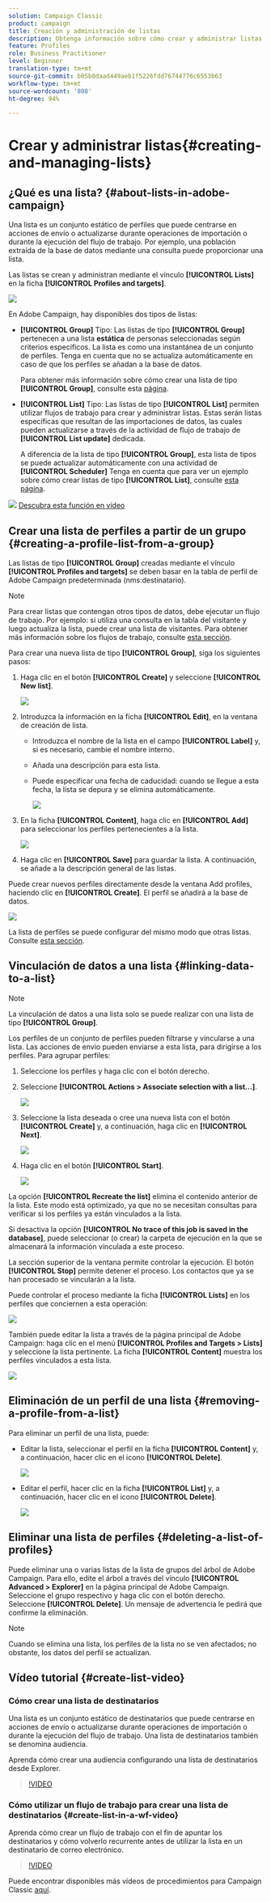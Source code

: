 ```yaml
---
solution: Campaign Classic
product: campaign
title: Creación y administración de listas
description: Obtenga información sobre cómo crear y administrar listas
feature: Profiles
role: Business Practitioner
level: Beginner
translation-type: tm+mt
source-git-commit: b05b8daad449aeb1f5226fdd76744776c6553b63
workflow-type: tm+mt
source-wordcount: '808'
ht-degree: 94%

---
```



# Crear y administrar listas{#creating-and-managing-lists}

## ¿Qué es una lista? {#about-lists-in-adobe-campaign}

Una lista es un conjunto estático de perfiles que puede centrarse en acciones de envío o actualizarse durante operaciones de importación o durante la ejecución del flujo de trabajo. Por ejemplo, una población extraída de la base de datos mediante una consulta puede proporcionar una lista.

Las listas se crean y administran mediante el vínculo **[!UICONTROL Lists]** en la ficha **[!UICONTROL Profiles and targets]**.

![](assets/s_ncs_user_interface_group_link.png)

En Adobe Campaign, hay disponibles dos tipos de listas:

* **[!UICONTROL Group]** Tipo: Las listas de tipo **[!UICONTROL Group]** pertenecen a una lista **estática** de personas seleccionadas según criterios específicos. La lista es como una instantánea de un conjunto de perfiles. Tenga en cuenta que no se actualiza automáticamente en caso de que los perfiles se añadan a la base de datos.

   Para obtener más información sobre cómo crear una lista de tipo **[!UICONTROL Group]**, consulte esta [página](#creating-a-profile-list-from-a-group).

* **[!UICONTROL List]** Tipo: Las listas de tipo **[!UICONTROL List]** permiten utilizar flujos de trabajo para crear y administrar listas. Estas serán listas específicas que resultan de las importaciones de datos, las cuales pueden actualizarse a través de la actividad de flujo de trabajo de **[!UICONTROL List update]** dedicada.

   A diferencia de la lista de tipo **[!UICONTROL Group]**, esta lista de tipos se puede actualizar automáticamente con una actividad de **[!UICONTROL Scheduler]** Tenga en cuenta que para ver un ejemplo sobre cómo crear listas de tipo **[!UICONTROL List]**, consulte [esta página](../../workflow/using/list-update.md).

![](assets/do-not-localize/how-to-video.png) [Descubra esta función en vídeo](#create-list-video)

## Crear una lista de perfiles a partir de un grupo {#creating-a-profile-list-from-a-group}

Las listas de tipo **[!UICONTROL Group]** creadas mediante el vínculo **[!UICONTROL Profiles and targets]** se deben basar en la tabla de perfil de Adobe Campaign predeterminada (nms:destinatario).

>[!NOTE]
>
>Para crear listas que contengan otros tipos de datos, debe ejecutar un flujo de trabajo. Por ejemplo: si utiliza una consulta en la tabla del visitante y luego actualiza la lista, puede crear una lista de visitantes. Para obtener más información sobre los flujos de trabajo, consulte [esta sección](../../workflow/using/about-workflows.md).

Para crear una nueva lista de tipo **[!UICONTROL Group]**, siga los siguientes pasos:

1. Haga clic en el botón **[!UICONTROL Create]** y seleccione **[!UICONTROL New list]**.

   ![](assets/s_ncs_user_new_group.png)

1. Introduzca la información en la ficha **[!UICONTROL Edit]**, en la ventana de creación de lista.

   * Introduzca el nombre de la lista en el campo **[!UICONTROL Label]** y, si es necesario, cambie el nombre interno.
   * Añada una descripción para esta lista.
   * Puede especificar una fecha de caducidad: cuando se llegue a esta fecha, la lista se depura y se elimina automáticamente.

      ![](assets/list_expiration_date.png)

1. En la ficha **[!UICONTROL Content]**, haga clic en **[!UICONTROL Add]** para seleccionar los perfiles pertenecientes a la lista.

   ![](assets/s_ncs_user_add_group.png)

1. Haga clic en **[!UICONTROL Save]** para guardar la lista. A continuación, se añade a la descripción general de las listas.

Puede crear nuevos perfiles directamente desde la ventana Add profiles, haciendo clic en **[!UICONTROL Create]**. El perfil se añadirá a la base de datos.

![](assets/s_ncs_user_new_recipient_from_group.png)

La lista de perfiles se puede configurar del mismo modo que otras listas. Consulte [esta sección](../../platform/using/adobe-campaign-workspace.md#configuring-lists).

## Vinculación de datos a una lista {#linking-data-to-a-list}

>[!NOTE]
>
>La vinculación de datos a una lista solo se puede realizar con una lista de tipo **[!UICONTROL Group]**.

Los perfiles de un conjunto de perfiles pueden filtrarse y vincularse a una lista. Las acciones de envío pueden enviarse a esta lista, para dirigirse a los perfiles. Para agrupar perfiles:

1. Seleccione los perfiles y haga clic con el botón derecho.
1. Seleccione **[!UICONTROL Actions > Associate selection with a list...]**.

   ![](assets/s_ncs_user_add_selection_to_group.png)

1. Seleccione la lista deseada o cree una nueva lista con el botón **[!UICONTROL Create]** y, a continuación, haga clic en **[!UICONTROL Next]**.

   ![](assets/s_ncs_user_add_selection_to_group_2.png)

1. Haga clic en el botón **[!UICONTROL Start]**.

   ![](assets/s_ncs_user_add_selection_to_group_3.png)

La opción **[!UICONTROL Recreate the list]** elimina el contenido anterior de la lista. Este modo está optimizado, ya que no se necesitan consultas para verificar si los perfiles ya están vinculados a la lista.

Si desactiva la opción **[!UICONTROL No trace of this job is saved in the database]**, puede seleccionar (o crear) la carpeta de ejecución en la que se almacenará la información vinculada a este proceso.

La sección superior de la ventana permite controlar la ejecución. El botón **[!UICONTROL Stop]** permite detener el proceso. Los contactos que ya se han procesado se vincularán a la lista.

Puede controlar el proceso mediante la ficha **[!UICONTROL Lists]** en los perfiles que conciernen a esta operación:

![](assets/s_ncs_user_add_selection_to_group_4.png)

También puede editar la lista a través de la página principal de Adobe Campaign: haga clic en el menú **[!UICONTROL Profiles and Targets > Lists]** y seleccione la lista pertinente. La ficha **[!UICONTROL Content]** muestra los perfiles vinculados a esta lista.

![](assets/s_ncs_user_add_selection_to_group_5.png)

## Eliminación de un perfil de una lista {#removing-a-profile-from-a-list}

Para eliminar un perfil de una lista, puede:

* Editar la lista, seleccionar el perfil en la ficha **[!UICONTROL Content]** y, a continuación, hacer clic en el icono **[!UICONTROL Delete]**.

   ![](assets/list_remove_a_recipient.png)

* Editar el perfil, hacer clic en la ficha **[!UICONTROL List]** y, a continuación, hacer clic en el icono **[!UICONTROL Delete]**.

   ![](assets/recipient_remove_a_list.png)

## Eliminar una lista de perfiles {#deleting-a-list-of-profiles}

Puede eliminar una o varias listas de la lista de grupos del árbol de Adobe Campaign. Para ello, edite el árbol a través del vínculo **[!UICONTROL Advanced > Explorer]** en la página principal de Adobe Campaign. Seleccione el grupo respectivo y haga clic con el botón derecho. Seleccione **[!UICONTROL Delete]**. Un mensaje de advertencia le pedirá que confirme la eliminación.

>[!NOTE]
>
>Cuando se elimina una lista, los perfiles de la lista no se ven afectados; no obstante, los datos del perfil se actualizan.

## Vídeo tutorial {#create-list-video}

### Cómo crear una lista de destinatarios

Una lista es un conjunto estático de destinatarios que puede centrarse en acciones de envío o actualizarse durante operaciones de importación o durante la ejecución del flujo de trabajo. Una lista de destinatarios también se denomina audiencia.

Aprenda cómo crear una audiencia configurando una lista de destinatarios desde Explorer.

>[!VIDEO](https://video.tv.adobe.com/v/25602/quality=12)

### Cómo utilizar un flujo de trabajo para crear una lista de destinatarios {#create-list-in-a-wf-video}

Aprenda cómo crear un flujo de trabajo con el fin de apuntar los destinatarios y cómo volverlo recurrente antes de utilizar la lista en un destinatario de correo electrónico.

>[!VIDEO](https://video.tv.adobe.com/v/25603?quality=12)

Puede encontrar disponibles más vídeos de procedimientos para Campaign Classic [aquí](https://experienceleague.adobe.com/docs/campaign-classic-learn/tutorials/overview.html?lang=es).